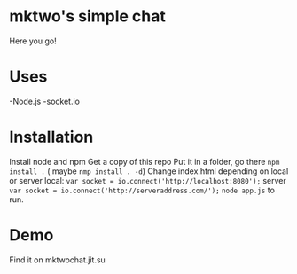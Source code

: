 **mktwo's simple chat**
=======================
Here you go!

**Uses**
=======================
-Node.js
-socket.io

**Installation**
=======================
Install node and npm
Get a copy of this repo
Put it in a folder, go there
`npm install .` ( maybe `nmp install . -d`)
Change index.html depending on local or server
local: `var socket = io.connect('http://localhost:8080');`
server `var socket = io.connect('http://serveraddress.com/');`
`node app.js` to run.

**Demo**
=======================
Find it on mktwochat.jit.su